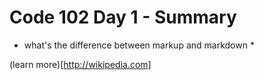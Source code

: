 # Code 102 Day 1 - Summary 

* what's the difference between markup and markdown *

(learn more)[http://wikipedia.com]
